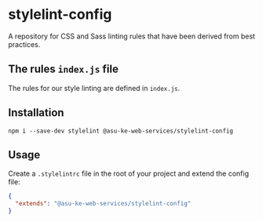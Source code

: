 # stylelint-config

A repository for CSS and Sass linting rules that have been derived from best practices.

## The rules `index.js` file

The rules for our style linting are defined in `index.js`.

## Installation

```
npm i --save-dev stylelint @asu-ke-web-services/stylelint-config
```

## Usage

Create a `.stylelintrc` file in the root of your project and extend the config file:

```json
{
  "extends": "@asu-ke-web-services/stylelint-config"
}
```
